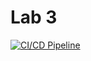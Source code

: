 # Lab 3

[![CI/CD Pipeline](https://github.com/Punctuality/Big_Data_Infrastructure_ITMO_2023_Lab_3/actions/workflows/ci-cd.yml/badge.svg)](https://github.com/Punctuality/Big_Data_Infrastructure_ITMO_2023_Lab_3/actions/workflows/ci-cd.yml)